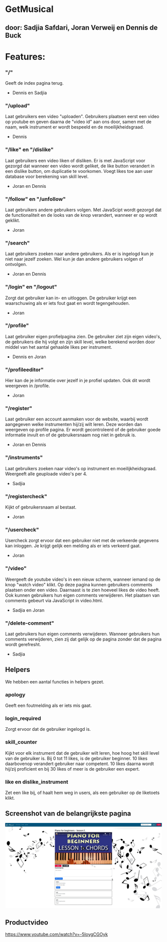 # GetMusical
## door: Sadjia Safdari, Joran Verweij en Dennis de Buck

# Features:
### "/"
Geeft de index pagina terug.
- Dennis en Sadjia

### "/upload"
Laat gebruikers een video "uploaden". Gebruikers plaatsen eerst een video op youtube en geven daarna de "video id" aan ons door,
samen met de naam, welk instrument er wordt bespeeld en de moeilijkheidsgraad.
- Dennis

### "/like" en "/dislike"
Laat gebruikers een video liken of disliken. Er is met JavaScript voor gezorgd dat wanneer een video wordt geliket, de
like button verandert in een dislike button, om duplicatie te voorkomen. Voegt likes toe aan user database voor berekening van skill level.
- Joran en Dennis

### "/follow" en "/unfollow"
Laat gebruikers andere gebruikers volgen. Met JavaScipt wordt gezorgd dat de functionaliteit en de looks van de knop verandert,
wanneer er op wordt geklikt.
- Joran

### "/search"
Laat gebruikers zoeken naar andere gebruikers. Als er is ingelogd kun je niet naar jezelf zoeken. Wel kun je dan andere
gebruikers volgen of ontvolgen.
- Joran en Dennis

### "/login" en "/logout"
Zorgt dat gebruiker kan in- en uitloggen. De gebruiker krijgt een waarschuwing als er iets fout gaat en wordt tegengehouden.
- Joran

### "/profile"
Laat gebruiker eigen profielpagina zien. De gebruiker ziet zijn eigen video's, de gebruikers die hij volgt en zijn skill level,
welke berekend worden door middel van het aantal gehaalde likes per instrument.
- Dennis en Joran

### "/profileeditor"
Hier kan de je informatie over jezelf in je profiel updaten. Ook dit wordt weergeven in /profile.
- Joran

### "/register"
Laat gebruiker een account aanmaken voor de website, waarbij wordt aangegeven welke instrumenten hij/zij wilt leren. Deze worden
dan weergeven op profile pagina. Er wordt gecontroleerd of de gebruiker goede informatie invult en of de gebruikersnaam nog niet in gebruik is.
- Joran en Dennis

### "/instruments"
Laat gebruikers zoeken naar video's op instrument en moeilijkheidsgraad. Weergeeft alle geuploade video's per 4.
- Sadjia

### "/registercheck"
Kijkt of gebruikersnaam al bestaat.
- Joran

### "/usercheck"
Usercheck zorgt ervoor dat een gebruiker niet met de verkeerde gegevens kan inloggen. Je krijgt gelijk een melding als er iets verkeerd gaat.
- Joran

### "/video"
Weergeeft de youtube video's in een nieuw scherm, wanneer iemand op de knop "watch video" klikt. Op deze pagina kunnen gebruikers comments plaatsen onder een video.
Daarnaast is te zien hoeveel likes de video heeft. Ook kunnen gebruikers hun eigen comments verwijderen. Het plaatsen van comments gebeurt via JavaScript in video.html.
- Sadjia en Joran

### "/delete-comment"
Laat gebruikers hun eigen comments verwijderen. Wanneer gebruikers hun comments verwijderen, zien zij dat gelijk op de pagina zonder dat de pagina wordt gerefresht.
- Sadjia

## Helpers
We hebben een aantal functies in helpers gezet.

### apology
Geeft een foutmelding als er iets mis gaat.

### login_required
Zorgt ervoor dat de gebruiker ingelogd is.

### skill_counter
Kijkt voor elk instrument dat de gebruiker wilt leren, hoe hoog het skill level van de gebruiker is.
Bij 0 tot 11 likes, is de gebruiker beginner. 10 likes daarbovenop verandert gebruiker naar competent.
10 likes daarna wordt hij/zij proficient en bij 30 likes of meer is de gebruiker een expert.

### like en dislike_instrument
Zet een like bij, of haalt hem weg in users, als een gebruiker op de liketoets klikt.

## Screenshot van de belangrijkste pagina
![schets](doc/screenshots.jpg)

## Productvideo
https://www.youtube.com/watch?v=-5IoygCGOyk